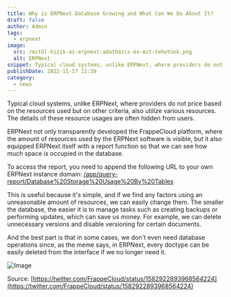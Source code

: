 ```yaml
---
title: Why is ERPNext Database Growing and What Can We Do About It?
draft: false
author: Admin
tags:
  - erpnext
image:
  src: /mitől-hízik-az-erpnext-adatbázis-és-mit-tehetünk.png
  alt: ERPNext
snippet: Typical cloud systems, unlike ERPNext, where providers do not price based on the resources used but on other criteria, also utilize various resources...
publishDate: 2022-11-17 11:39
category:
  - news
---
```


Typical cloud systems, unlike ERPNext, where providers do not price based on the resources used but on other criteria, also utilize various resources. The details of these resource usages are often hidden from users.

ERPNext not only transparently developed the FrappeCloud platform, where the amount of resources used by the ERPNext software is visible, but it also equipped ERPNext itself with a report function so that we can see how much space is occupied in the database.

To access the report, you need to append the following URL to your own ERPNext instance domain: [/app/query-report/Database%20Storage%20Usage%20By%20Tables](/app/query-report/Database%20Storage%20Usage%20By%20Tables)

This is useful because it's simple, and if we find any factors using an unreasonable amount of resources, we can easily change them. The smaller the database, the easier it is to manage tasks such as creating backups or performing updates, which can save us money. For example, we can delete unnecessary versions and disable versioning for certain documents.

And the best part is that in some cases, we don't even need database operations since, as the meme says, in ERPNext, every doctype can be easily deleted from the interface if we no longer need it.

![Image](/images/cqblbkY.jpg)

Source:
[https://twitter.com/FrappeCloud/status/1582922893968564224](https://twitter.com/FrappeCloud/status/1582922893968564224)
